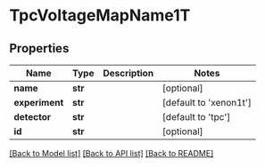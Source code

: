 # TpcVoltageMapName1T

## Properties
Name | Type | Description | Notes
------------ | ------------- | ------------- | -------------
**name** | **str** |  | [optional] 
**experiment** | **str** |  | [default to 'xenon1t']
**detector** | **str** |  | [default to 'tpc']
**id** | **str** |  | [optional] 

[[Back to Model list]](../README.md#documentation-for-models) [[Back to API list]](../README.md#documentation-for-api-endpoints) [[Back to README]](../README.md)


